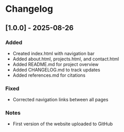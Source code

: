 # Changelog

## [1.0.0] - 2025-08-26
### Added
- Created index.html with navigation bar
- Added about.html, projects.html, and contact.html
- Added README.md for project overview
- Added CHANGELOG.md to track updates
- Added references.md for citations

### Fixed
- Corrected navigation links between all pages

### Notes
- First version of the website uploaded to GitHub